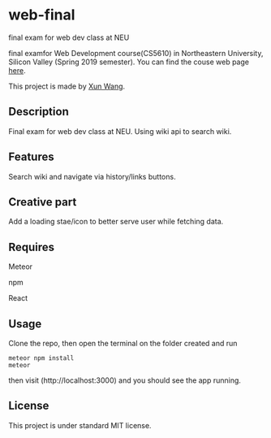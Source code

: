 # web-final

final exam for web dev class at NEU

final examfor Web Development course(CS5610) in Northeastern University, Silicon Valley (Spring 2019 semester). You can find the couse web page [here](http://johnguerra.co/classes/webDevelopment_spring_2019/ "CS-5610 Web Development Spring 2019").

This project is made by [Xun Wang](https://xw321.github.io/).

## Description

Final exam for web dev class at NEU. Using wiki api to search wiki.

## Features

Search wiki and navigate via history/links buttons.

## Creative part

Add a loading stae/icon to better serve user while fetching data.

## Requires

Meteor

npm

React

## Usage

Clone the repo, then open the terminal on the folder created and run

```
meteor npm install
meteor
```

then visit (http://localhost:3000) and you should see the app running.

## License

This project is under standard MIT license.
